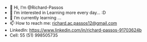 - 👋 Hi, I’m @Richard-Passos
- 👀 I’m interested in Learning more every day... :D
- 🌱 I’m currently learning ...
- 📫 How to reach me: richard.ac.passos12@gmail.com
- LinkedIn: https://www.linkedin.com/in/richard-passos-91703624b
- Cell: 55 (51) 998505735

<!---
Richard-Passos/Richard-Passos is a ✨ special ✨ repository because its `README.md` (this file) appears on your GitHub profile.
You can click the Preview link to take a look at your changes.
--->
